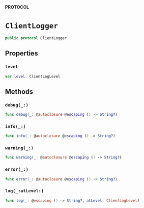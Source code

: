 **PROTOCOL**

# `ClientLogger`

```swift
public protocol ClientLogger
```

## Properties
### `level`

```swift
var level: ClientLogLevel
```

## Methods
### `debug(_:)`

```swift
func debug(_: @autoclosure @escaping () -> String?)
```

### `info(_:)`

```swift
func info(_: @autoclosure @escaping () -> String?)
```

### `warning(_:)`

```swift
func warning(_: @autoclosure @escaping () -> String?)
```

### `error(_:)`

```swift
func error(_: @autoclosure @escaping () -> String?)
```

### `log(_:atLevel:)`

```swift
func log(_: @escaping () -> String?, atLevel: ClientLogLevel)
```
